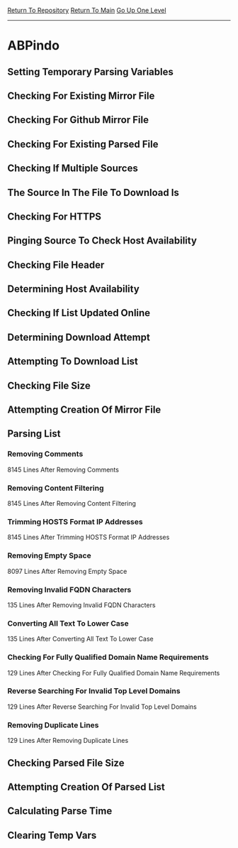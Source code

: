 [Return To Repository](https://github.com/deathbybandaid/piholeparser/)
[Return To Main](https://github.com/deathbybandaid/piholeparser/blob/master/RecentRunLogs/Mainlog.md)
[Go Up One Level](https://github.com/deathbybandaid/piholeparser/blob/master/RecentRunLogs/TopLevelScripts/30-Processing-External-Blacklists.md)
____________________________________
# ABPindo
## Setting Temporary Parsing Variables
## Checking For Existing Mirror File
## Checking For Github Mirror File
## Checking For Existing Parsed File
## Checking If Multiple Sources
## The Source In The File To Download Is
## Checking For HTTPS
## Pinging Source To Check Host Availability
## Checking File Header
## Determining Host Availability
## Checking If List Updated Online
## Determining Download Attempt
## Attempting To Download List
## Checking File Size
## Attempting Creation Of Mirror File
## Parsing List
### Removing Comments
8145 Lines After Removing Comments
### Removing Content Filtering
8145 Lines After Removing Content Filtering
### Trimming HOSTS Format IP Addresses
8145 Lines After Trimming HOSTS Format IP Addresses
### Removing Empty Space
8097 Lines After Removing Empty Space
### Removing Invalid FQDN Characters
135 Lines After Removing Invalid FQDN Characters
### Converting All Text To Lower Case
135 Lines After Converting All Text To Lower Case
### Checking For Fully Qualified Domain Name Requirements
129 Lines After Checking For Fully Qualified Domain Name Requirements
### Reverse Searching For Invalid Top Level Domains
129 Lines After Reverse Searching For Invalid Top Level Domains
### Removing Duplicate Lines
129 Lines After Removing Duplicate Lines
## Checking Parsed File Size
## Attempting Creation Of Parsed List
## Calculating Parse Time
## Clearing Temp Vars
